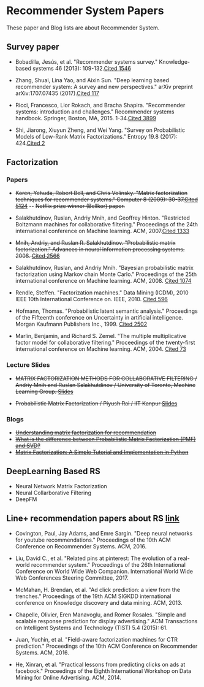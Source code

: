 # Recommender System Papers
These paper and Blog lists are about Recommender System.

## Survey paper
- Bobadilla, Jesús, et al. "Recommender systems survey." Knowledge-based systems 46 (2013): 109-132.[Cited 1546](https://ac.els-cdn.com/S0950705113001044/1-s2.0-S0950705113001044-main.pdf?_tid=e7acc45d-68f2-4d1c-a8b7-396edcf89f1f&acdnat=1546591087_cf6396f89c82bf1a0854150f4be99f62)
- Zhang, Shuai, Lina Yao, and Aixin Sun. "Deep learning based recommender system: A survey and new perspectives." arXiv preprint arXiv:1707.07435 (2017).[Cited 117](https://arxiv.org/pdf/1707.07435.pdf)
- Ricci, Francesco, Lior Rokach, and Bracha Shapira. "Recommender systems: introduction and challenges." Recommender systems handbook. Springer, Boston, MA, 2015. 1-34.[Cited 3899](http://www.cs.ubbcluj.ro/~gabis/DocDiplome/SistemeDeRecomandare/Recommender_systems_handbook.pdf)

- Shi, Jiarong, Xiuyun Zheng, and Wei Yang. "Survey on Probabilistic Models of Low-Rank Matrix Factorizations." Entropy 19.8 (2017): 424.[Cited 2](https://www.mdpi.com/1099-4300/19/8/424/htm)


## Factorization 
### Papers
- ~~Koren, Yehuda, Robert Bell, and Chris Volinsky. "Matrix factorization techniques for recommender systems." Computer 8 (2009): 30-37.[Cited 5124](https://ieeexplore.ieee.org/stamp/stamp.jsp?tp=&arnumber=5197422)~~
-- ~~Netflix prize winner (Bellkor) paper.~~

- Salakhutdinov, Ruslan, Andriy Mnih, and Geoffrey Hinton. "Restricted Boltzmann machines for collaborative filtering." Proceedings of the 24th international conference on Machine learning. ACM, 2007.[Cited 1333](http://delivery.acm.org/10.1145/1280000/1273596/p791-salakhutdinov.pdf?ip=147.46.242.197&id=1273596&acc=ACTIVE%20SERVICE&key=0EC22F8658578FE1%2ED83A6478590749B7%2E4D4702B0C3E38B35%2E4D4702B0C3E38B35&__acm__=1546884989_679fa6c2bb0ce1092c926b8d18301235)

- ~~Mnih, Andriy, and Ruslan R. Salakhutdinov. "Probabilistic matrix factorization." Advances in neural information processing systems. 2008. [Cited 2566](https://papers.nips.cc/paper/3208-probabilistic-matrix-factorization.pdf)~~

- Salakhutdinov, Ruslan, and Andriy Mnih. "Bayesian probabilistic matrix factorization using Markov chain Monte Carlo." Proceedings of the 25th international conference on Machine learning. ACM, 2008.  [Cited 1074](https://dl.acm.org/citation.cfm?id=1390267)

- Rendle, Steffen. "Factorization machines." Data Mining (ICDM), 2010 IEEE 10th International Conference on. IEEE, 2010.  [Cited 596](https://www.csie.ntu.edu.tw/~b97053/paper/Rendle2010FM.pdf)

- Hofmann, Thomas. "Probabilistic latent semantic analysis." Proceedings of the Fifteenth conference on Uncertainty in artificial intelligence. Morgan Kaufmann Publishers Inc., 1999. [Cited 2502](http://delivery.acm.org/10.1145/2080000/2073829/p289-hofmann.pdf?ip=147.46.242.197&id=2073829&acc=ACTIVE%20SERVICE&key=0EC22F8658578FE1%2ED83A6478590749B7%2E4D4702B0C3E38B35%2E4D4702B0C3E38B35&__acm__=1546855600_3caba76ab183f6015b6d83d6e335fe1d)

- Marlin, Benjamin, and Richard S. Zemel. "The multiple multiplicative factor model for collaborative filtering." Proceedings of the twenty-first international conference on Machine learning. ACM, 2004. [Cited 73](https://people.cs.umass.edu/~marlin/research/papers/mmf-icml2004.pdf)

### Lecture Slides
- ~~MATRIX FACTORIZATION METHODS FOR COLLABORATIVE FILTERING / Andriy Mnih and Ruslan Salakhutdinov / University of Toronto, Machine Learning Group. [Slides](https://www.cs.toronto.edu/~hinton/csc2515/notes/pmf_tutorial.pdf)~~

- ~~Probabilistic Matrix Factorization / Piyush Rai / IIT Kanpur [Slides](https://www.cse.iitk.ac.in/users/piyush/courses/pml_winter16/slides_lec11.pdf)~~

### Blogs
- ~~[Understanding matrix factorization for recommendation](http://nicolas-hug.com/blog/matrix_facto_1)~~
- ~~[What is the difference between Probabilistic Matrix Factorization (PMF) and SVD?](https://www.quora.com/What-is-the-difference-between-Probabilistic-Matrix-Factorization-PMF-and-SVD)~~
- ~~[Matrix Factorization: A Simple Tutorial and Implementation in Python](http://www.quuxlabs.com/blog/2010/09/matrix-factorization-a-simple-tutorial-and-implementation-in-python/)~~

## DeepLearning Based RS
- Neural Network Matrix Factorization
- Neural Collarborative Filtering
- DeepFM

## Line+ recommendation papers about RS [link](https://www.google.com/search?ei=QUc0XPrcC8KB8wXr2pywBw&q=%EC%B6%94%EC%B2%9C+%EC%95%8C%EA%B3%A0%EB%A6%AC%EC%A6%98+%EC%B1%84%EC%9A%A9&oq=%EC%B6%94%EC%B2%9C+%EC%95%8C%EA%B3%A0%EB%A6%AC%EC%A6%98+%EC%B1%84%EC%9A%A9&gs_l=psy-ab.3..0i8i13i30l9.3635.10329..10435...1.0..1.158.2999.0j22......0....1..gws-wiz.......0j35i39j0i67j0i20i263j0i8i30j0i13j0i13i30j0i13i5i30j0i8i13i10i30j0i30.LXL9mBv4wVU&ibp=htl;jobs&sa=X&ved=2ahUKEwjszPWuy93fAhVDebwKHbeSAvkQiYsCKAF6BAgGECU#fpstate=tldetail&htidocid=tl6X2C2oi1YM3qdKAAAAAA%3D%3D&htivrt=jobs)

- Covington, Paul, Jay Adams, and Emre Sargin. "Deep neural networks for youtube recommendations."
Proceedings of the 10th ACM Conference on Recommender Systems. ACM, 2016.

- Liu, David C., et al. "Related pins at pinterest: The evolution of a real-world recommender system."
Proceedings of the 26th International Conference on World Wide Web Companion. International World Wide
Web Conferences Steering Committee, 2017.

- McMahan, H. Brendan, et al. "Ad click prediction: a view from the trenches."
Proceedings of the 19th ACM SIGKDD international conference on Knowledge discovery and data mining.
ACM, 2013.

- Chapelle, Olivier, Eren Manavoglu, and Romer Rosales. "Simple and scalable response prediction for display advertising."
ACM Transactions on Intelligent Systems and Technology (TIST) 5.4 (2015): 61.

- Juan, Yuchin, et al. "Field-aware factorization machines for CTR prediction."
Proceedings of the 10th ACM Conference on Recommender Systems. ACM, 2016.

- He, Xinran, et al. "Practical lessons from predicting clicks on ads at facebook."
Proceedings of the Eighth International Workshop on Data Mining for Online Advertising. ACM, 2014.
